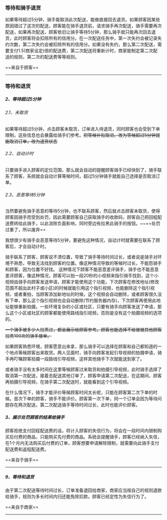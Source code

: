 ### 等待和骑手退货

如果等待超过5分钟，骑手能取消此次配送，能做直接回去退货。如果顾客因某些原因错过了这次的配送，顾客能在骑手退货前，请求骑手再次配送，骑手需要再次配送，如果再次配送，顾客依旧让骑手等待5分钟，那么骑手就只能再次回去退货，此时顾客将会扣除所有的信用分。在一次配送任务中，第一次失约会被记录失约次数，第二次失约会被扣除所有的信用分。如果没有失约，那么第二次配送，需要支付1.5(商家设定)倍的配送费，第二次配送将重新计时，商家能制定第二次配送的规则，第二次的配送费等等规则。

==来自于顾客==

----





### 等待和退货

##### 2、等待超过5分钟

###### 2.1、未取货

如果等待超过5分钟，点击顾客未取货，订单进入待退货，同时顾客也会受到下单限制，这些信息也会暴露给骑手们参考。~~把等候补贴取消，改为等候超过5分钟就能取消订单，改为退货状态~~

###### 2.2、自动计时

只要骑手进入顾客的定位范围，那么就会自动的提醒顾客骑手已经快到了，骑手联系了顾客，系统就会自动计算等候时间，超过5分钟骑手就能自己选择是否取消订单。

###### 2.3、恶意等待5分钟

当然要避免骑手恶意的等待5分钟，也不联系顾客，然后就点击顾客未取货，使得顾客因骑手而受到处罚，因此需要顾客自己获取骑手的收款码，顾客自己把回程配送费转给此骑手，以此消除负面影响，同时旁边有拉黑此骑手的按钮。~~==处罚过重了，所以废弃==

我想很少有骑手会恶意等待5分钟，要避免这种情况，自动计时就需要在联系了顾客后，才会自动计时。

骑手联系了顾客，顾客说不清位置，导致了骑手等待时间过长，或者说是骑手对环境不熟悉，导致无法找到顾客的位置。像这种情况导致的等候时过长，不能怨骑手和顾客，因为位置不好找。 这种情况下顾客不能恶意差评骑手，骑手也不能恶意差评顾客，像这种情况，顾客可以拍一段20秒的小视频来指引骑手找到，这个小视频由骑手向顾客发送申请，顾客才能使用这个功能，下次顾客在修改地址(修改范围不超出此村子或小区)的时候就能引用这个指引视频，也能删除这个指引视频，或者重拍，当顾客添加新地址的时候，这个视频会自动删除，或者顾客很久没有下单，那么这个指引视频也会自动删除(节约服务器内存)，下次顾客再使用此地址能够重新拍摄。一些环境复杂的小区或社区，只要有骑手向顾客发送了申请，那么这个小区或社区的顾客都能使用路线指引视频，否则是没有这个拍摄视频的选项的。

~~一个骑手被多少人拉黑过，都会展示给顾客参考。顾客也能选择不给被被其他顾客拉黑100次的骑手接单。~~

如果顾客熟悉环境，顾客愿意出来拿，那么骑手可以选择在顾客和自己都知道的一个地点等候顾客出来取货。两人见面时，骑手向顾客发起引导视频的拍摄申请，骑手再叮嘱顾客拍摄一段路线引导视频，这样其他骑手下次就能送到家了。

或者骑手没有太多时间在这里等候顾客过来取货和拍摄引导视频，此时骑手选择了取消第一次配送，接着去配送其他订单了，顾客申请第二次配送，在这期间，顾客再拍摄引导视频，在骑手第二次配送时，就能看到这个引导视频。

在什么情况下，骑手才能评价等候顾客时间太长呢，只能在顾客第二次下单的时候。首次下单的顾客，骑手不能评价。顾客第一次下单，同一个订单会因为等待问题存在两次配送，第二次配送骑手等待时间过长，此时也能评价顾客。

##### 3、展示处罚顾客的结果给骑手

顾客拒绝支付回程配送费的话，将计入顾客的失信行为，将会在一段时间内限制购买后付费的商品，只能购买先付费的商品。系统会提醒骑手，顾客已经纳入失信，在1个月内无法购买后付费的订单，顾客想要申请解除限制，就需要向此骑手支付配送费和返程配送费。

==来自于骑手==

----





##### 9、等待和退货



由于第二次配送等待时间过长，订单准备退回给商家，商家应当按自己的规则退款给骑手，规则为多长时间内归还能免除扣款。顾客已经定性为失信行为了。

==来自于商家==

----





